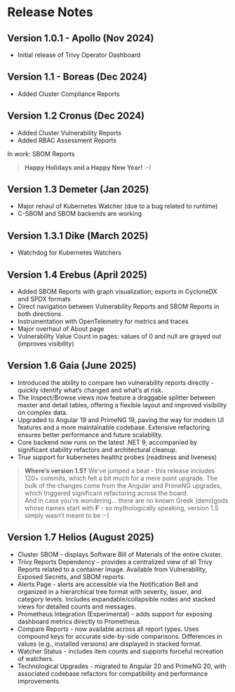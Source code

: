 Release Notes
===========================

Version 1.0.1 - Apollo (Nov 2024)
------------------------

* Initial release of Trivy Operator Dashboard

Version 1.1 - Boreas (Dec 2024)
------------------------

* Added Cluster Compliance Reports

Version 1.2 Cronus (Dec 2024)
------------------------

* Added Cluster Vulnerability Reports
* Added RBAC Assessment Reports

In work: SBOM Reports

> **Happy Holidays and a Happy New Year!** :-)

Version 1.3 Demeter (Jan 2025)
------------------------

* Major rehaul of Kubernetes Watcher (due to a bug related to runtime)
* C-SBOM and SBOM backends are working

Version 1.3.1 Dike (March 2025)
------------------------
* Watchdog for Kubernetes Watchers

Version 1.4 Erebus (April 2025)
------------------------
* Added SBOM Reports with graph visualization; exports in CycloneDX and SPDX formats
* Direct navigation between Vulnerability Reports and SBOM Reports in both directions
* Instrumentation with OpenTelemetry for metrics and traces
* Major overhaul of About page
* Vulnerability Value Count in pages: values of 0 and null are grayed out (improves visibility)

Version 1.6 Gaia (June 2025)
------------------------
* Introduced the ability to compare two vulnerability reports directly - quickly identify what’s changed and what’s at risk.
* The Inspect/Browse views now feature a draggable splitter between master and detail tables, offering a flexible layout and improved visibility on complex data.
* Upgraded to Angular 19 and PrimeNG 19, paving the way for modern UI features and a more maintainable codebase. Extensive refactoring ensures better performance and future scalability.
* Core backend now runs on the latest .NET 9, accompanied by significant stability refactors and architectural cleanup.
* True support for kubernetes healthz probes (readiness and liveness)
> **Where’s version 1.5?** We’ve jumped a beat - this release includes 120+ commits, which felt a bit much for a mere point upgrade. The bulk of the changes come from the Angular and PrimeNG upgrades, which triggered significant refactoring across the board. 
<br>And in case you're wondering… there are no known Greek (demi)gods whose names start with **F** - so mythologically speaking, version 1.5 simply wasn’t meant to be :-)

Version 1.7 Helios (August 2025)
------------------------
* Cluster SBOM - displays Software Bill of Materials of the entire cluster.
* Trivy Reports Dependency - provides a centralized view of all Trivy Reports related to a container image. Available from Vulnerability, Exposed Secrets, and SBOM reports.
* Alerts Page - alerts are accessible via the Notification Bell and organized in a hierarchical tree format with severity, issuer, and category levels. Includes expandable/collapsible nodes and stacked views for detailed counts and messages.
* Prometheus Integration (Experimental) - adds support for exposing dashboard metrics directly to Prometheus.
* Compare Reports - now available across all report types. Uses compound keys for accurate side-by-side comparisons. Differences in values (e.g., installed versions) are displayed in stacked format.
* Watcher Status - includes item counts and supports forceful recreation of watchers.
* Technological Upgrades - migrated to Angular 20 and PrimeNG 20, with associated codebase refactors for compatibility and performance improvements.
